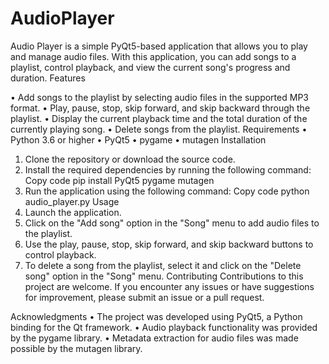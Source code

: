 # AudioPlayer


Audio Player is a simple PyQt5-based application that allows you to play and manage audio files. With this application, you can add songs to a playlist, control playback, and view the current song's progress and duration.
Features

•	Add songs to the playlist by selecting audio files in the supported MP3 format.
•	Play, pause, stop, skip forward, and skip backward through the playlist.
•	Display the current playback time and the total duration of the currently playing song.
•	Delete songs from the playlist.
Requirements
•	Python 3.6 or higher
•	PyQt5
•	pygame
•	mutagen
Installation
1.	Clone the repository or download the source code.
2.	Install the required dependencies by running the following command:
Copy code
pip install PyQt5 pygame mutagen 
3.	Run the application using the following command:
Copy code
python audio_player.py 
Usage
1.	Launch the application.
2.	Click on the "Add song" option in the "Song" menu to add audio files to the playlist.
3.	Use the play, pause, stop, skip forward, and skip backward buttons to control playback.
4.	To delete a song from the playlist, select it and click on the "Delete song" option in the "Song" menu.
Contributing
Contributions to this project are welcome. If you encounter any issues or have suggestions for improvement, please submit an issue or a pull request.

Acknowledgments
•	The project was developed using PyQt5, a Python binding for the Qt framework.
•	Audio playback functionality was provided by the pygame library.
•	Metadata extraction for audio files was made possible by the mutagen library.

